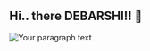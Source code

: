 ## Hi.. there DEBARSHI!! 👋


![Your paragraph text](https://github.com/user-attachments/assets/8fcc3a57-aa43-474c-9c6d-ed08ec0038a3)
